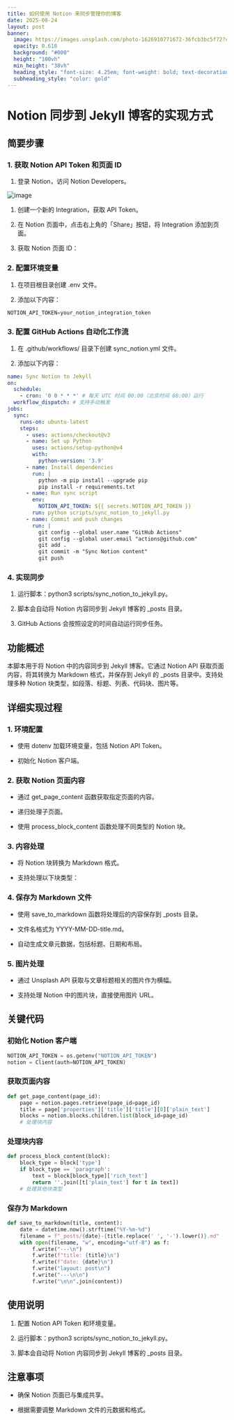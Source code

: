 ```yaml
---
title: 如何使用 Notion 来同步管理你的博客
date: 2025-08-24
layout: post
banner:
  image: https://images.unsplash.com/photo-1626910771672-36fcb3bc5f72?crop=entropy&cs=tinysrgb&fit=max&fm=jpg&ixid=M3w2OTIwMzJ8MHwxfHJhbmRvbXx8fHx8fHx8fDE3NTYwNDUwNjZ8&ixlib=rb-4.1.0&q=80&w=1080
  opacity: 0.618
  background: "#000"
  height: "100vh"
  min_height: "38vh"
  heading_style: "font-size: 4.25em; font-weight: bold; text-decoration: underline"
  subheading_style: "color: gold"
---
```


# Notion 同步到 Jekyll 博客的实现方式

## 简要步骤

### 1. 获取 Notion API Token 和页面 ID

1. 登录 Notion，访问 Notion Developers。

![image](https://prod-files-secure.s3.us-west-2.amazonaws.com/a7a0cc5a-89b9-4cda-8686-1fba0ca52f40/d19c1afe-dea5-4312-9333-786b0ba83054/image.png?X-Amz-Algorithm=AWS4-HMAC-SHA256&X-Amz-Content-Sha256=UNSIGNED-PAYLOAD&X-Amz-Credential=ASIAZI2LB466VCSVMDJ7%2F20250824%2Fus-west-2%2Fs3%2Faws4_request&X-Amz-Date=20250824T141745Z&X-Amz-Expires=3600&X-Amz-Security-Token=IQoJb3JpZ2luX2VjEOv%2F%2F%2F%2F%2F%2F%2F%2F%2F%2FwEaCXVzLXdlc3QtMiJGMEQCICRyhcOGIYjww%2FYmp3nPsEhlUtnbogPLlO%2F3Vf8yjqjgAiAb1b%2B3PBoibeeCVEpfyVPbFRp%2F42TFEJJqGOFcml%2FuQyr%2FAwhEEAAaDDYzNzQyMzE4MzgwNSIMXY5JpB7GIOeh6MAUKtwDDPPXp7pFf9KnnXlPnwfNxCgKAEhOxE%2Fhillfi492h5FewoeHK%2BwxvH0Vr586rFfg6Le80UO7GnsNDeeYpzQMgBcTwoiBviGj%2B%2F7ytzpTaKh%2FWuKlwZChFOuW3swP4Akor%2Bq36r8WwnO8kKnan4Rn4VaI3T2CLPdpsOdn%2FQzvQngtt8hgw9k5CXccHrrJW%2Fo4hCOQdcC6t51Ln9nWZuBZ2aqKsCKSoLKZxhDSZrsDD%2BdlzIIUpMWYJnBuiaaQ1qoYZPmtHyfGhuM9f4tNl9v8wj3yyE6PjNSlcYz5tvObzXpPe1PoaRzqNydJxIII%2FDcZRbKNtuQKtNE3fKCBphsz9rXca2da2tCHhgWUYs366MDdQTrS%2BcljXR%2FP%2BYE1WM5AXYt2UU51nykd1x7LmYTuuPOf4jOVBm%2BWp%2F5wx8nbdvQP2HoruUsVSHQQ%2FeW8gLO3raM1Egkisl3pjxeyVtSp8yUBuO7zj4NQxlsQ9tpxI7G4oGy77U9cBn5BMZUDXtAWl3zHbz4lzIAweLCHmtaVaxGp7ehgH%2FDHtNCTLLjmSPh5N%2FZuDgwcro0VDkMfzjvqKxYarvvZEnswrwSGwbo6UFnqxpmRaT2%2BKsQhB%2BFICRovtJ5eHbCxB9UEZJQwwtGrxQY6pgHhxN%2FVrPscQOkWHvYy%2FVnT2kVCfjZWwSXv9IlWPblXp1K%2F6ol%2BumjAsYKnij6IrPcd8yFlYiRkfig59mHyaLjbIM1m%2FQDjVDAsILRCnTvdgp03mPEJi2r%2F%2F52erbUu4aXt5nwPMJWXvkN2UMVjdH9Kqpct1UMVxLs57jiQ0eKm2TvijsMQb4hvtQIkISUT78etI95cR1xn7A6DKOVCaQ8rEUCnDu7r&X-Amz-Signature=34f27d00611e55c718a735bc70802665c39a935b8bb6e1262419b75d113d6ce7&X-Amz-SignedHeaders=host&x-amz-checksum-mode=ENABLED&x-id=GetObject)

1. 创建一个新的 Integration，获取 API Token。

1. 在 Notion 页面中，点击右上角的「Share」按钮，将 Integration 添加到页面。

1. 获取 Notion 页面 ID：


### 2. 配置环境变量

1. 在项目根目录创建 .env 文件。

1. 添加以下内容：

```javascript
NOTION_API_TOKEN=your_notion_integration_token
```

### 3. 配置 GitHub Actions 自动化工作流

1. 在 .github/workflows/ 目录下创建 sync_notion.yml 文件。

1. 添加以下内容：

```yaml
name: Sync Notion to Jekyll
on:
  schedule:
    - cron: '0 0 * * *' # 每天 UTC 时间 00:00（北京时间 08:00）运行
  workflow_dispatch: # 支持手动触发
jobs:
  sync:
    runs-on: ubuntu-latest
    steps:
      - uses: actions/checkout@v3
      - name: Set up Python
        uses: actions/setup-python@v4
        with:
          python-version: '3.9'
      - name: Install dependencies
        run: |
          python -m pip install --upgrade pip
          pip install -r requirements.txt
      - name: Run sync script
        env:
          NOTION_API_TOKEN: ${{ secrets.NOTION_API_TOKEN }}
        run: python scripts/sync_notion_to_jekyll.py
      - name: Commit and push changes
        run: |
          git config --global user.name "GitHub Actions"
          git config --global user.email "actions@github.com"
          git add .
          git commit -m "Sync Notion content"
          git push
```

### 4. 实现同步

1. 运行脚本：python3 scripts/sync_notion_to_jekyll.py。

1. 脚本会自动将 Notion 内容同步到 Jekyll 博客的 _posts 目录。

1. GitHub Actions 会按照设定的时间自动运行同步任务。

## 功能概述

本脚本用于将 Notion 中的内容同步到 Jekyll 博客。它通过 Notion API 获取页面内容，将其转换为 Markdown 格式，并保存到 Jekyll 的 _posts 目录中。支持处理多种 Notion 块类型，如段落、标题、列表、代码块、图片等。

## 详细实现过程

### 1. 环境配置

- 使用 dotenv 加载环境变量，包括 Notion API Token。

- 初始化 Notion 客户端。

### 2. 获取 Notion 页面内容

- 通过 get_page_content 函数获取指定页面的内容。

- 递归处理子页面。

- 使用 process_block_content 函数处理不同类型的 Notion 块。

### 3. 内容处理

- 将 Notion 块转换为 Markdown 格式。

- 支持处理以下块类型：


### 4. 保存为 Markdown 文件

- 使用 save_to_markdown 函数将处理后的内容保存到 _posts 目录。

- 文件名格式为 YYYY-MM-DD-title.md。

- 自动生成文章元数据，包括标题、日期和布局。

### 5. 图片处理

- 通过 Unsplash API 获取与文章标题相关的图片作为横幅。

- 支持处理 Notion 中的图片块，直接使用图片 URL。

## 关键代码

### 初始化 Notion 客户端

```python
NOTION_API_TOKEN = os.getenv("NOTION_API_TOKEN")
notion = Client(auth=NOTION_API_TOKEN)
```

### 获取页面内容

```python
def get_page_content(page_id):
    page = notion.pages.retrieve(page_id=page_id)
    title = page['properties']['title']['title'][0]['plain_text']
    blocks = notion.blocks.children.list(block_id=page_id)
    # 处理块内容
```

### 处理块内容

```python
def process_block_content(block):
    block_type = block['type']
    if block_type == 'paragraph':
        text = block[block_type]['rich_text']
        return ''.join([t['plain_text'] for t in text])
    # 处理其他块类型
```

### 保存为 Markdown

```python
def save_to_markdown(title, content):
    date = datetime.now().strftime("%Y-%m-%d")
    filename = f"_posts/{date}-{title.replace(' ', '-').lower()}.md"
    with open(filename, "w", encoding="utf-8") as f:
        f.write("---\n")
        f.write(f"title: {title}\n")
        f.write(f"date: {date}\n")
        f.write("layout: post\n")
        f.write("---\n\n")
        f.write("\n\n".join(content))
```

## 使用说明

1. 配置 Notion API Token 和环境变量。

1. 运行脚本：python3 scripts/sync_notion_to_jekyll.py。

1. 脚本会自动将 Notion 内容同步到 Jekyll 博客的 _posts 目录。

## 注意事项

- 确保 Notion 页面已与集成共享。

- 根据需要调整 Markdown 文件的元数据和格式。